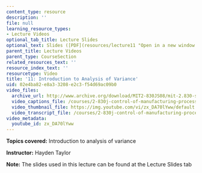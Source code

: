 ```yaml
---
content_type: resource
description: ''
file: null
learning_resource_types:
- Lecture Videos
optional_tab_title: Lecture Slides
optional_text: Slides ([PDF](resources/lecture11 "Open in a new window."))
parent_title: Lecture Videos
parent_type: CourseSection
related_resources_text: ''
resource_index_text: ''
resourcetype: Video
title: '11: Introduction to Analysis of Variance'
uid: 02e4ba82-e8a3-3208-e2c3-f54d69ac09b0
video_files:
  archive_url: http://www.archive.org/download/MIT2-830JS08/mit-2.830-s08-lec11_300k.mp4
  video_captions_file: /courses/2-830j-control-of-manufacturing-processes-sma-6303-spring-2008/5afe2ba0fdaf53e0aa69ea9042d963b1_zx_DA70lYww.vtt
  video_thumbnail_file: https://img.youtube.com/vi/zx_DA70lYww/default.jpg
  video_transcript_file: /courses/2-830j-control-of-manufacturing-processes-sma-6303-spring-2008/820bd903542936f6dfbca980f1647df4_zx_DA70lYww.pdf
video_metadata:
  youtube_id: zx_DA70lYww
---
```


**Topics covered:** Introduction to analysis of variance

**Instructor:** Hayden Taylor

**Note:** The slides used in this lecture can be found at the Lecture Slides tab